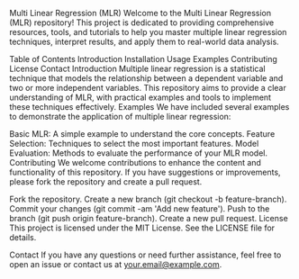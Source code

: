 Multi Linear Regression (MLR)
Welcome to the Multi Linear Regression (MLR) repository! This project is dedicated to providing comprehensive resources, tools, and tutorials to help you master multiple linear regression techniques, interpret results, and apply them to real-world data analysis.

Table of Contents
Introduction
Installation
Usage
Examples
Contributing
License
Contact
Introduction
Multiple linear regression is a statistical technique that models the relationship between a dependent variable and two or more independent variables. This repository aims to provide a clear understanding of MLR, with practical examples and tools to implement these techniques effectively.
Examples
We have included several examples to demonstrate the application of multiple linear regression:

Basic MLR: A simple example to understand the core concepts.
Feature Selection: Techniques to select the most important features.
Model Evaluation: Methods to evaluate the performance of your MLR model.
Contributing
We welcome contributions to enhance the content and functionality of this repository. If you have suggestions or improvements, please fork the repository and create a pull request.

Fork the repository.
Create a new branch (git checkout -b feature-branch).
Commit your changes (git commit -am 'Add new feature').
Push to the branch (git push origin feature-branch).
Create a new pull request.
License
This project is licensed under the MIT License. See the LICENSE file for details.

Contact
If you have any questions or need further assistance, feel free to open an issue or contact us at your.email@example.com.

